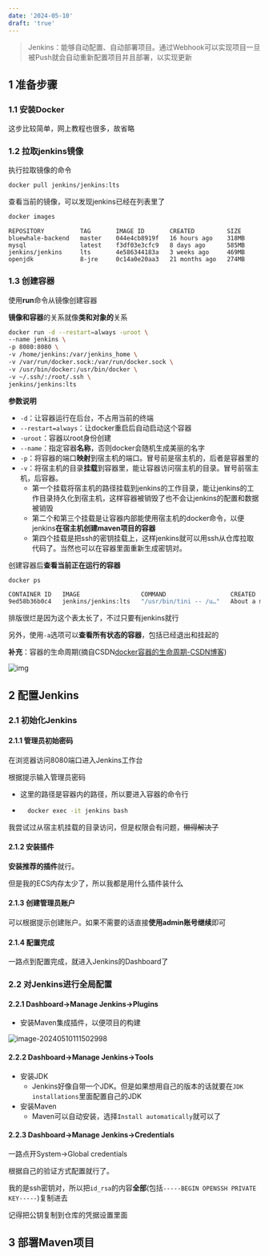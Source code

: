 ```yaml
---
date: '2024-05-10'
draft: 'true'
---
```


> Jenkins：能够自动配置、自动部署项目。通过Webhook可以实现项目一旦被Push就会自动重新配置项目并且部署，以实现更新

## 1 准备步骤

### 1.1 安装Docker

这步比较简单，网上教程也很多，故省略

### 1.2 拉取jenkins镜像

执行拉取镜像的命令

```bash
docker pull jenkins/jenkins:lts
```

查看当前的镜像，可以发现jenkins已经在列表里了

```bash
docker images
```

```
REPOSITORY          TAG       IMAGE ID       CREATED         SIZE
bluewhale-backend   master    044e4cb8919f   16 hours ago    318MB
mysql               latest    f3df03e3cfc9   8 days ago      585MB
jenkins/jenkins     lts       4e586344183a   3 weeks ago     469MB
openjdk             8-jre     0c14a0e20aa3   21 months ago   274MB
```

### 1.3 创建容器

使用**run**命令从镜像创建容器

**镜像和容器**的关系就像**类和对象的**关系

```bash
docker run -d --restart=always -uroot \
--name jenkins \
-p 8080:8080 \
-v /home/jenkins:/var/jenkins_home \
-v /var/run/docker.sock:/var/run/docker.sock \
-v /usr/bin/docker:/usr/bin/docker \
-v ~/.ssh/:/root/.ssh \
jenkins/jenkins:lts
```

**参数说明**

- `-d`：让容器运行在后台，不占用当前的终端
- `--restart=always`：让docker重启后自动启动这个容器
- `-uroot`：容器以root身份创建
- `--name`：指定容器**名称**，否则docker会随机生成美丽的名字
- `-p`：将容器的端口**映射**到宿主机的端口。冒号前是宿主机的，后者是容器里的
- `-v`：将宿主机的目录**挂载**到容器里，能让容器访问宿主机的目录。冒号前宿主机，后容器。
    - 第一个挂载将宿主机的路径挂载到jenkins的工作目录，能让jenkins的工作目录持久化到宿主机，这样容器被销毁了也不会让jenkins的配置和数据被销毁
    - 第二个和第三个挂载是让容器内部能使用宿主机的docker命令，以便jenkins**在宿主机创建maven项目的容器**
    - 第四个挂载是把ssh的密钥挂载上，这样jenkins就可以用ssh从仓库拉取代码了。当然也可以在容器里面重新生成密钥对。

创建容器后**查看当前正在运行的容器**

```
docker ps
```

```bash
CONTAINER ID   IMAGE                 COMMAND                  CREATED              STATUS              PORTS                                                  NAMES
9ed58b36b0c4   jenkins/jenkins:lts   "/usr/bin/tini -- /u…"   About a minute ago   Up About a minute   0.0.0.0:8080->8080/tcp, :::8080->8080/tcp, 50000/tcp   jenkins
```

排版很烂是因为这个表太长了，不过只要有jenkins就行

另外，使用`-a`选项可以**查看所有状态的容器**，包括已经退出和挂起的

**补充**：容器的生命周期(摘自CSDN[docker容器的生命周期-CSDN博客](https://blog.csdn.net/wBreak/article/details/134378761))

![img](https://runzblog.oss-cn-hangzhou.aliyuncs.com/postimg/202409272340788.png)

## 2 配置Jenkins

### 2.1 初始化Jenkins

#### 2.1.1 管理员初始密码

在浏览器访问8080端口进入Jenkins工作台

根据提示输入管理员密码

- 这里的路径是容器内的路径，所以要进入容器的命令行

- ```bash
    docker exec -it jenkins bash
    ```

我尝试过从宿主机挂载的目录访问，但是权限会有问题，~~懒得解决了~~

#### 2.1.2 安装插件

**安装推荐的插件**就行。

但是我的ECS内存太少了，所以我都是用什么插件装什么

#### 2.1.3 创建管理员账户

可以根据提示创建账户。如果不需要的话直接**使用admin账号继续**即可

#### 2.1.4 配置完成

一路点到配置完成，就进入Jenkins的Dashboard了

### 2.2 对Jenkins进行全局配置

#### 2.2.1 Dashboard->Manage Jenkins->Plugins

- 安装Maven集成插件，以便项目的构建

![image-20240510111502998](https://runzblog.oss-cn-hangzhou.aliyuncs.com/postimg/202409271711418.jpg)

#### 2.2.2 Dashboard->Manage Jenkins->Tools

- 安装JDK
    - Jenkins好像自带一个JDK。但是如果想用自己的版本的话就要在`JDK installations`里面配置自己的JDK
- 安装Maven
    - Maven可以自动安装，选择`Install automatically`就可以了

#### 2.2.3 Dashboard->Manage Jenkins->Credentials

一路点开System->Global credentials

根据自己的验证方式配置就行了。

我的是ssh密钥对，所以把`id_rsa`的内容**全部**(包括`-----BEGIN OPENSSH PRIVATE KEY-----`)复制进去

记得把公钥复制到仓库的凭据设置里面

## 3 部署Maven项目